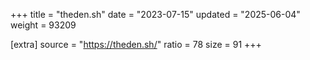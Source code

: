 +++
title = "theden.sh"
date = "2023-07-15"
updated = "2025-06-04"
weight = 93209

[extra]
source = "https://theden.sh/"
ratio = 78
size = 91
+++
